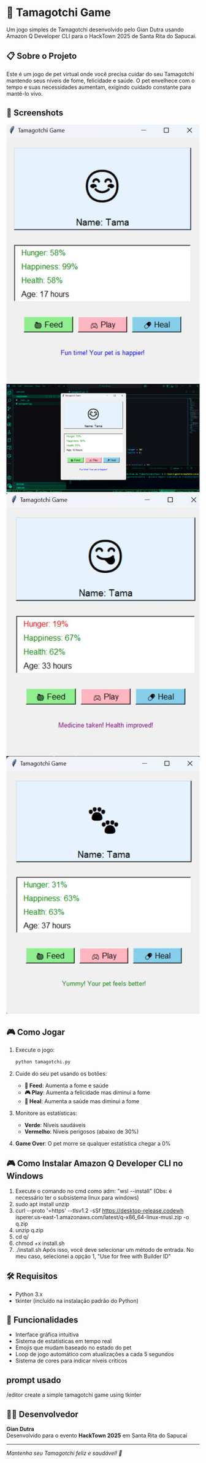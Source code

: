 # 🐾 Tamagotchi Game

Um jogo simples de Tamagotchi desenvolvido pelo Gian Dutra usando Amazon Q Developer CLI para o HackTown 2025 de Santa Rita do Sapucai.

## 📋 Sobre o Projeto

Este é um jogo de pet virtual onde você precisa cuidar do seu Tamagotchi mantendo seus níveis de fome, felicidade e saúde. O pet envelhece com o tempo e suas necessidades aumentam, exigindo cuidado constante para mantê-lo vivo.

## 📸 Screenshots

![Pet Feliz](image1.jpg)
![Pet Com Fome](image2.png)
![Pet Normal](image3.jpg)
![Game Over](image4.png)

## 🎮 Como Jogar

1. Execute o jogo:
   ```bash
   python tamagotchi.py
   ```

2. Cuide do seu pet usando os botões:
   - **🍎 Feed**: Aumenta a fome e saúde
   - **🎮 Play**: Aumenta a felicidade mas diminui a fome
   - **💊 Heal**: Aumenta a saúde mas diminui a fome

3. Monitore as estatísticas:
   - **Verde**: Níveis saudáveis
   - **Vermelho**: Níveis perigosos (abaixo de 30%)

4. **Game Over**: O pet morre se qualquer estatística chegar a 0%

## 🎮 Como Instalar Amazon Q Developer CLI no Windows

1. Execute o comando no cmd como adm: "wsl --install"  (Obs: é necessário ter o subsistema linux para windows)
2. sudo apt install unzip
3. curl --proto '=https' --tlsv1.2 -sSf https://desktop-release.codewh isperer.us-east-1.amazonaws.com/latest/q-x86_64-linux-musl.zip -o q.zip
4. unzip q.zip
5. cd q/
6. chmod +x install.sh
7. ./install.sh
   Após isso, você deve selecionar um método de entrada. No meu caso, selecionei a opção 1, "Use for free with Builder ID"
   

## 🛠️ Requisitos

- Python 3.x
- tkinter (incluído na instalação padrão do Python)

## 🎯 Funcionalidades

- Interface gráfica intuitiva
- Sistema de estatísticas em tempo real
- Emojis que mudam baseado no estado do pet
- Loop de jogo automático com atualizações a cada 5 segundos
- Sistema de cores para indicar níveis críticos

## prompt usado

/editor create a simple tamagotchi game using tkinter


## 👨‍💻 Desenvolvedor

**Gian Dutra**  
Desenvolvido para o evento **HackTown 2025** em Santa Rita do Sapucaí

---

*Mantenha seu Tamagotchi feliz e saudável! 🐾*

